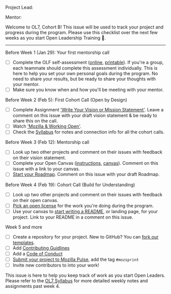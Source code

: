 <!---
  Create one issue for each project in OL7. If you applied as a team, please
  coordinate with your teammates and have one person create this issue.

  Instructions:

  1. Add your project title in the Title field above ^
  2. Add your GitHub username (and your teammates) below --->
Project Lead:

<!---
  3. Add your mentor's GitHub username below --->
Mentor:
<!---
  4. Keep everything below and click 'Submit new issue'  --->

Welcome to OL7, Cohort B! This issue will be used to track your project and progress during the program. Please use this checklist over the next few weeks as you start Open Leadership Training :tada:.

***

Before Week 1 (Jan 29): Your first mentorship call
- [ ] Complete the OLF self-assessment ([online](https://mzl.la/olf-online-assessment), [printable](https://mzl.la/olf-self-assessment)). If you're a group, each teammate should complete this assessment individually. This is here to help you set your own personal goals during the program. No need to share your results, but be ready to share your thoughts with your mentor.
- [ ] Make sure you know when and how you'll be meeting with your mentor.

Before Week 2 (Feb 5): First Cohort Call (Open by Design)
- [ ] Complete Assignment ['Write Your Vision or Mission Statement'](https://mozilla.github.io/open-leadership-training-series/articles/introduction-to-open-leadership/stating-your-project-vision/). Leave a comment on this issue with your draft vision statement & be ready to share this on the call.
- [ ] Watch ['Mozilla & Working Open'](https://youtu.be/quKdaqlR_9w).
- [ ] Check the [Syllabus](https://mzl.la/ol7-syllabus) for notes and connection info for all the cohort calls.

Before Week 3 (Feb 12): Mentorship call
- [ ] Look up two other projects and comment on their issues with feedback on their vision statement.
- [ ] Complete your Open Canvas ([instructions](https://mozilla.github.io/open-leadership-training-series/articles/opening-your-project/develop-an-open-project-strategy-with-open-canvas/), [canvas](https://goo.gl/to6PYn)). Comment on this issue with a link to your canvas.
- [ ] [Start your Roadmap](https://mozilla.github.io/open-leadership-training-series/articles/opening-your-project/start-your-project-roadmap/). Comment on this issue with your draft Roadmap.

Before Week 4 (Feb 19): Cohort Call (Build for Understanding)
- [ ] Look up two other projects and comment on their issues with feedback on their open canvas.
- [ ] [Pick an open license](https://mozilla.github.io/open-leadership-training-series/articles/get-your-project-online/sharing-your-work-in-the-open/) for the work you're doing during the program.
- [ ] Use your canvas to [start writing a README](https://mozilla.github.io/open-leadership-training-series/articles/opening-your-project/write-a-great-project-readme/), or landing page, for your project. Link to your README in a comment on this issue.

Week 5 and more
- [ ] Create a repository for your project. New to GitHub? You can [fork our templates](https://mozilla.github.io/global-sprint/project-lead-guide/templates/).
- [ ] Add [Contributing Guidlines](https://mozilla.github.io/open-leadership-training-series/articles/building-communities-of-contributors/write-contributor-guidelines/)
- [ ] Add a [Code of Conduct](https://mozilla.github.io/open-leadership-training-series/articles/building-communities-of-contributors/write-a-code-of-conduct/)
- [ ] [Submit your project to Mozilla Pulse](https://www.mozillapulse.org/add), add the tag `#mozsprint`
- [ ] Invite new contributors to into your work!

This issue is here to help you keep track of work as you start Open Leaders. Please refer to the [OL7 Syllabus](https://mzl.la/ol7-syllabus) for more detailed weekly notes and assignments past week 4.
